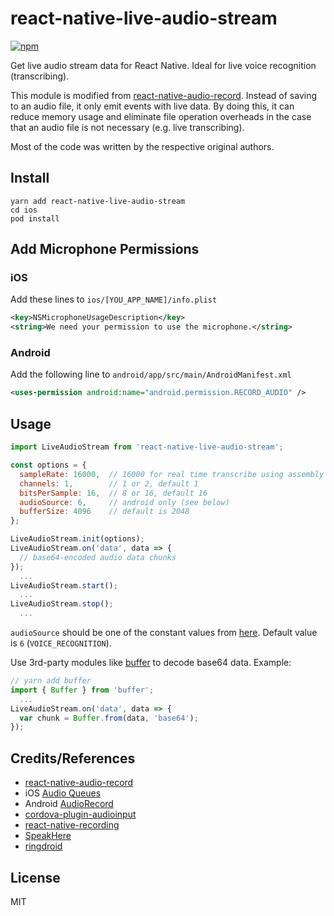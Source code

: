 
# react-native-live-audio-stream
[![npm](https://img.shields.io/npm/v/react-native-live-audio-stream)](https://www.npmjs.com/package/react-native-live-audio-stream)

Get live audio stream data for React Native. Ideal for live voice recognition (transcribing).

This module is modified from [react-native-audio-record](https://github.com/goodatlas/react-native-audio-record). Instead of saving to an audio file, it only emit events with live data. By doing this, it can reduce memory usage and eliminate file operation overheads in the case that an audio file is not necessary (e.g. live transcribing).

Most of the code was written by the respective original authors.

## Install
```
yarn add react-native-live-audio-stream
cd ios
pod install
```

## Add Microphone Permissions

### iOS
Add these lines to ```ios/[YOU_APP_NAME]/info.plist```
```xml
<key>NSMicrophoneUsageDescription</key>
<string>We need your permission to use the microphone.</string>
```

### Android
Add the following line to ```android/app/src/main/AndroidManifest.xml```
```xml
<uses-permission android:name="android.permission.RECORD_AUDIO" />
```

## Usage
```javascript
import LiveAudioStream from 'react-native-live-audio-stream';

const options = {
  sampleRate: 16000,  // 16000 for real time transcribe using assembly ai. default is 44100 but 32000 is adequate for accurate voice recognition
  channels: 1,        // 1 or 2, default 1
  bitsPerSample: 16,  // 8 or 16, default 16
  audioSource: 6,     // android only (see below)
  bufferSize: 4096    // default is 2048
};

LiveAudioStream.init(options);
LiveAudioStream.on('data', data => {
  // base64-encoded audio data chunks
});
  ...
LiveAudioStream.start();
  ...
LiveAudioStream.stop();
  ...
```

`audioSource` should be one of the constant values from [here](https://developer.android.com/reference/android/media/MediaRecorder.AudioSource). Default value is `6` (`VOICE_RECOGNITION`).

Use 3rd-party modules like [buffer](https://www.npmjs.com/package/buffer) to decode base64 data. Example:
```javascript
// yarn add buffer
import { Buffer } from 'buffer';
  ...
LiveAudioStream.on('data', data => {
  var chunk = Buffer.from(data, 'base64');
});
```

## Credits/References
- [react-native-audio-record](https://github.com/goodatlas/react-native-audio-record)
- iOS [Audio Queues](https://developer.apple.com/library/content/documentation/MusicAudio/Conceptual/AudioQueueProgrammingGuide)
- Android [AudioRecord](https://developer.android.com/reference/android/media/AudioRecord.html)
- [cordova-plugin-audioinput](https://github.com/edimuj/cordova-plugin-audioinput)
- [react-native-recording](https://github.com/qiuxiang/react-native-recording)
- [SpeakHere](https://github.com/shaojiankui/SpeakHere)
- [ringdroid](https://github.com/google/ringdroid)

## License 
MIT
